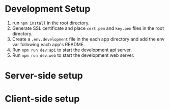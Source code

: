 # Development Setup
1. run `npm install` in the root directory.
2. Generate SSL certificate and place `cert.pem` and `key.pem` files in the root directory.
3. Create a `.env.development` file in the each app directory and add the env var following each app's README.
4. Run `npm run dev:api` to start the development api server.
5. Run `npm run dev:web` to start the development web server.

# Server-side setup

# Client-side setup
